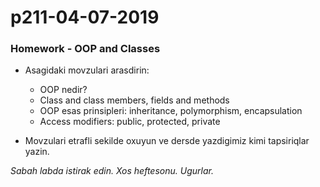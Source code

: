 # p211-04-07-2019

### Homework - OOP and Classes
- Asagidaki movzulari arasdirin:
  - OOP nedir?
  - Class and class members, fields and methods
  - OOP esas prinsipleri: inheritance, polymorphism, encapsulation
  - Access modifiers: public, protected, private

- Movzulari etrafli sekilde oxuyun ve dersde yazdigimiz kimi tapsiriqlar yazin.

*Sabah labda istirak edin. Xos heftesonu. Ugurlar.*
